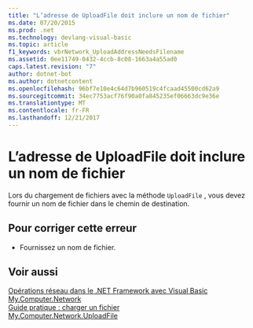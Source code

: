 ```yaml
---
title: "L’adresse de UploadFile doit inclure un nom de fichier"
ms.date: 07/20/2015
ms.prod: .net
ms.technology: devlang-visual-basic
ms.topic: article
f1_keywords: vbrNetwork_UploadAddressNeedsFilename
ms.assetid: 0ee11749-0432-4ccb-8c08-1663a4a55ad0
caps.latest.revision: "7"
author: dotnet-bot
ms.author: dotnetcontent
ms.openlocfilehash: 96bf7e10e4c64d7b960519c4fcaad45500cd62a9
ms.sourcegitcommit: 34ec7753acf76f90a0fa845235ef06663dc9e36e
ms.translationtype: MT
ms.contentlocale: fr-FR
ms.lasthandoff: 12/21/2017
---
```

# <a name="the-address-for-uploadfile-needs-to-include-a-filename"></a>L’adresse de UploadFile doit inclure un nom de fichier
Lors du chargement de fichiers avec la méthode `UploadFile` , vous devez fournir un nom de fichier dans le chemin de destination.  
  
## <a name="to-correct-this-error"></a>Pour corriger cette erreur  
  
-   Fournissez un nom de fichier.  
  
## <a name="see-also"></a>Voir aussi  
 [Opérations réseau dans le .NET Framework avec Visual Basic](http://msdn.microsoft.com/en-us/c5379021-44ef-4d6a-acf5-e951fdcab6b2)  
 [My.Computer.Network](xref:Microsoft.VisualBasic.Devices.Network)  
 [Guide pratique : charger un fichier](../../visual-basic/developing-apps/programming/computer-resources/how-to-upload-a-file.md)  
 [My.Computer.Network.UploadFile](xref:Microsoft.VisualBasic.Devices.Network.UploadFile%2A)
